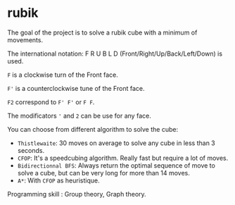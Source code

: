 # rubik

The goal of the project is to solve a rubik cube with a minimum of movements.

The international notation: F R U B L D (Front/Right/Up/Back/Left/Down) is used.

`F` is a clockwise turn of the Front face.

`F'` is a counterclockwise tune of the Front face.

`F2` correspond to `F' F'` or `F F`.

The modificators `'` and `2` can be use for any face.

You can choose from different algorithm to solve the cube:
- `Thistlewaite`: 30 moves on average to solve any cube in less than 3 seconds.
- `CFOP`: It's a speedcubing algorithm. Really fast but require a lot of moves.
- `Bidirectionnal BFS`: Always return the optimal sequence of move to solve a cube, but can be very long for more than 14 moves.
- `A*`: With `CFOP` as heuristique.

Programming skill : Group theory, Graph theory.

